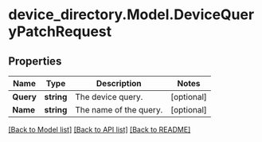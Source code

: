 # device_directory.Model.DeviceQueryPatchRequest
## Properties

Name | Type | Description | Notes
------------ | ------------- | ------------- | -------------
**Query** | **string** | The device query. | [optional] 
**Name** | **string** | The name of the query. | [optional] 

[[Back to Model list]](../README.md#documentation-for-models) [[Back to API list]](../README.md#documentation-for-api-endpoints) [[Back to README]](../README.md)

